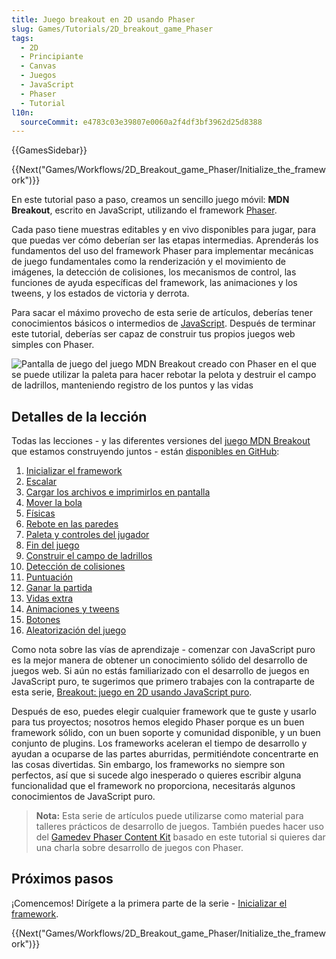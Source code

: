 ```yaml
---
title: Juego breakout en 2D usando Phaser
slug: Games/Tutorials/2D_breakout_game_Phaser
tags:
  - 2D
  - Principiante
  - Canvas
  - Juegos
  - JavaScript
  - Phaser
  - Tutorial
l10n:
  sourceCommit: e4783c03e39807e0060a2f4df3bf3962d25d8388
---
```


{{GamesSidebar}}

{{Next("Games/Workflows/2D_Breakout_game_Phaser/Initialize_the_framework")}}

En este tutorial paso a paso, creamos un sencillo juego móvil: **MDN Breakout**, escrito en JavaScript, utilizando el framework [Phaser](https://phaser.io/).

Cada paso tiene muestras editables y en vivo disponibles para jugar, para que puedas ver cómo deberían ser las etapas intermedias. Aprenderás los fundamentos del uso del framework Phaser para implementar mecánicas de juego fundamentales como la renderización y el movimiento de imágenes, la detección de colisiones, los mecanismos de control, las funciones de ayuda específicas del framework, las animaciones y los tweens, y los estados de victoria y derrota.

Para sacar el máximo provecho de esta serie de artículos, deberías tener conocimientos básicos o intermedios de [JavaScript](/es/docs/Learn/Getting_started_with_the_web/JavaScript_basics). Después de terminar este tutorial, deberías ser capaz de construir tus propios juegos web simples con Phaser.

![Pantalla de juego del juego MDN Breakout creado con Phaser en el que se puede utilizar la paleta para hacer rebotar la pelota y destruir el campo de ladrillos, manteniendo registro de los puntos y las vidas](mdn-breakout-phaser.png)

## Detalles de la lección

Todas las lecciones - y las diferentes versiones del [juego MDN Breakout](https://end3r.github.io/Gamedev-Phaser-Content-Kit/demos/lesson16.html) que estamos construyendo juntos - están [disponibles en GitHub](https://end3r.github.io/Gamedev-Phaser-Content-Kit/demos/):

1. [Inicializar el framework](/es/docs/Games/Tutorials/2D_breakout_game_Phaser/Initialize_the_framework)
2. [Escalar](/es/docs/Games/Tutorials/2D_breakout_game_Phaser/Scaling)
3. [Cargar los archivos e imprimirlos en pantalla](/es/docs/Games/Tutorials/2D_breakout_game_Phaser/Load_the_assets_and_print_them_on_screen)
4. [Mover la bola](/es/docs/Games/Tutorials/2D_breakout_game_Phaser/Move_the_ball)
5. [Físicas](/es/docs/Games/Tutorials/2D_breakout_game_Phaser/Physics)
6. [Rebote en las paredes](/es/docs/Games/Tutorials/2D_breakout_game_Phaser/Bounce_off_the_walls)
7. [Paleta y controles del jugador](/es/docs/Games/Tutorials/2D_breakout_game_Phaser/Player_paddle_and_controls)
8. [Fin del juego](/es/docs/Games/Tutorials/2D_breakout_game_Phaser/Game_over)
9. [Construir el campo de ladrillos](/es/docs/Games/Tutorials/2D_breakout_game_Phaser/Build_the_brick_field)
10. [Detección de colisiones](/es/docs/Games/Tutorials/2D_breakout_game_Phaser/Collision_detection)
11. [Puntuación](/es/docs/Games/Tutorials/2D_breakout_game_Phaser/The_score)
12. [Ganar la partida](/es/docs/Games/Tutorials/2D_breakout_game_Phaser/Win_the_game)
13. [Vidas extra](/es/docs/Games/Tutorials/2D_breakout_game_Phaser/Extra_lives)
14. [Animaciones y tweens](/es/docs/Games/Tutorials/2D_breakout_game_Phaser/Animations_and_tweens)
15. [Botones](/es/docs/Games/Tutorials/2D_breakout_game_Phaser/Buttons)
16. [Aleatorización del juego](/es/docs/Games/Tutorials/2D_breakout_game_Phaser/Randomizing_gameplay)

Como nota sobre las vías de aprendizaje - comenzar con JavaScript puro es la mejor manera de obtener un conocimiento sólido del desarrollo de juegos web. Si aún no estás familiarizado con el desarrollo de juegos en JavaScript puro, te sugerimos que primero trabajes con la contraparte de esta serie, [Breakout: juego en 2D usando JavaScript puro](/es/docs/Games/Tutorials/2D_Breakout_game_pure_JavaScript).

Después de eso, puedes elegir cualquier framework que te guste y usarlo para tus proyectos; nosotros hemos elegido Phaser porque es un buen framework sólido, con un buen soporte y comunidad disponible, y un buen conjunto de plugins. Los frameworks aceleran el tiempo de desarrollo y ayudan a ocuparse de las partes aburridas, permitiéndote concentrarte en las cosas divertidas. Sin embargo, los frameworks no siempre son perfectos, así que si sucede algo inesperado o quieres escribir alguna funcionalidad que el framework no proporciona, necesitarás algunos conocimientos de JavaScript puro.

> **Nota:** Esta serie de artículos puede utilizarse como material para talleres prácticos de desarrollo de juegos. También puedes hacer uso del [Gamedev Phaser Content Kit](https://github.com/end3r/Gamedev-Phaser-Content-Kit) basado en este tutorial si quieres dar una charla sobre desarrollo de juegos con Phaser.

## Próximos pasos

¡Comencemos! Dirígete a la primera parte de la serie - [Inicializar el framework](/es/docs/Games/Tutorials/2D_breakout_game_Phaser/Initialize_the_framework).

{{Next("Games/Workflows/2D_Breakout_game_Phaser/Initialize_the_framework")}}
